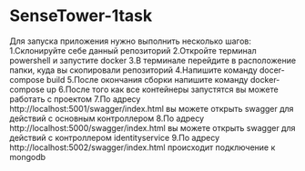 # SenseTower-1task
Для запуска приложения нужно выполнить несколько шагов:
1.Склонируйте себе данный репозиторий
2.Откройте терминал powershell и запустите docker
3.В терминале перейдите в расположение папки, куда вы скопировали репозиторий
4.Напишите команду docer-compose build
5.После окончания сборки напишите команду docker-compose up
6.После того как все контейнеры запустятся вы можете работать с проектом
7.По адресу http://localhost:5001/swagger/index.html вы можете открыть swagger для действий с основным контроллером
8.По адресу http://localhost:5000/swagger/index.html вы можете открыть swagger для действий с контроллером identityservice
9.По адресу http://localhost:5002/swagger/index.html происходит подключение к mongodb
